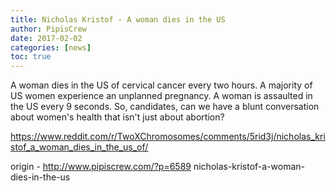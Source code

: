 ```yaml
---
title: Nicholas Kristof - A woman dies in the US
author: PipisCrew
date: 2017-02-02
categories: [news]
toc: true
---
```


A woman dies in the US of cervical cancer every two hours. 
A majority of US women experience an unplanned pregnancy. 
A woman is assaulted in the US every 9 seconds. 
So, candidates, can we have a blunt conversation about women's health that isn't just about abortion?

https://www.reddit.com/r/TwoXChromosomes/comments/5rid3j/nicholas_kristof_a_woman_dies_in_the_us_of/

origin - http://www.pipiscrew.com/?p=6589 nicholas-kristof-a-woman-dies-in-the-us